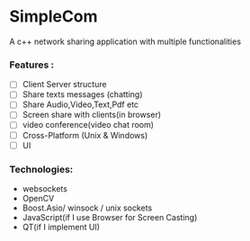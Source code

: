 # SimpleCom
A c++ network sharing application with multiple functionalities

### Features :
- [ ] Client Server structure
- [ ] Share texts messages (chatting)
- [ ] Share Audio,Video,Text,Pdf etc
- [ ] Screen share with clients(in browser)
- [ ] video conference(video chat room)
- [ ] Cross-Platform (Unix & Windows)
- [ ] UI
 
### Technologies:
 - websockets
 - OpenCV
 - Boost.Asio/ winsock / unix sockets
 - JavaScript(if I use Browser for Screen Casting)
 - QT(if I implement UI)
